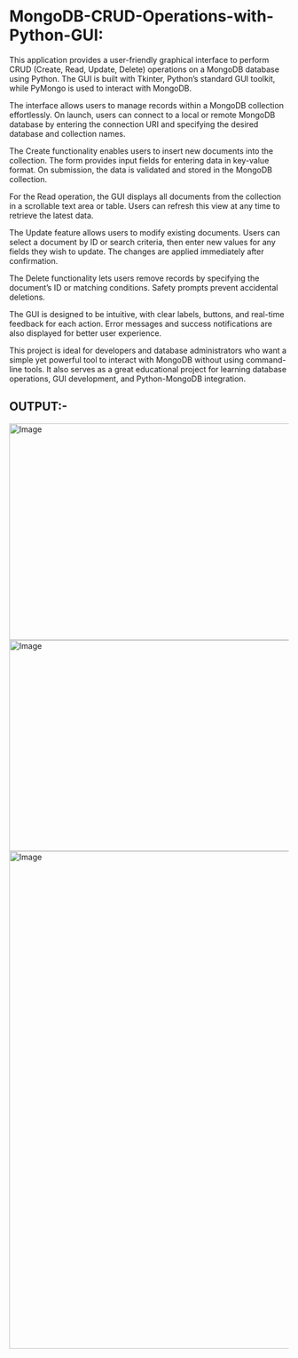 # MongoDB-CRUD-Operations-with-Python-GUI:

This application provides a user-friendly graphical interface to perform CRUD (Create, Read, Update, Delete) operations on a MongoDB database using Python. The GUI is built with Tkinter, Python’s standard GUI toolkit, while PyMongo is used to interact with MongoDB.

The interface allows users to manage records within a MongoDB collection effortlessly. On launch, users can connect to a local or remote MongoDB database by entering the connection URI and specifying the desired database and collection names.

The Create functionality enables users to insert new documents into the collection. The form provides input fields for entering data in key-value format. On submission, the data is validated and stored in the MongoDB collection.

For the Read operation, the GUI displays all documents from the collection in a scrollable text area or table. Users can refresh this view at any time to retrieve the latest data.

The Update feature allows users to modify existing documents. Users can select a document by ID or search criteria, then enter new values for any fields they wish to update. The changes are applied immediately after confirmation.

The Delete functionality lets users remove records by specifying the document’s ID or matching conditions. Safety prompts prevent accidental deletions.

The GUI is designed to be intuitive, with clear labels, buttons, and real-time feedback for each action. Error messages and success notifications are also displayed for better user experience.

This project is ideal for developers and database administrators who want a simple yet powerful tool to interact with MongoDB without using command-line tools. It also serves as a great educational project for learning database operations, GUI development, and Python-MongoDB integration.

## OUTPUT:-
<img width="742" height="390" alt="Image" src="https://github.com/user-attachments/assets/60a170db-cffe-4196-a3e8-ef4e79d1a0df" />

<img width="571" height="380" alt="Image" src="https://github.com/user-attachments/assets/2d6460d6-4aba-4be2-9d8a-7bdd35ff3b51" />

<img width="1760" height="896" alt="Image" src="https://github.com/user-attachments/assets/1a26785a-bd0e-46a7-a122-f46c38c830a6" />
